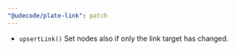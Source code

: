 ```yaml
---
"@udecode/plate-link": patch
---
```


- `upsertLink()` Set nodes also if only the link target has changed.
